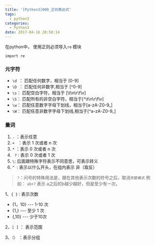 ```yaml
---
title: '[Python3]009_正则表达式'
tags:
  - python3
categories:
  - Python3
date: 2017-04-16 20:58:14
---
```


在python中，  使用正则必须导入`re` 模块

    import re
     

### 元字符

- `\d `：  匹配任何数字，相当于 [0-9]
- `\D `： 匹配任何非数字,相当于 [^0-9]
- `\s`： 匹配空白字符，相当于 [\t\n\r\f\v]
- `\S`： 匹配所有的非空白字符，相当于[^\t\n\r\f\v]
- `\w`： 匹配任意数字字母下划线，相当于[a-zA-Z0-9_]
- `\W`： 匹配任意非数字字母下划线,相当于[^a-zA-Z0-9_]

### 量词

1. `.` ：表示任意
2. `+ ` ：表示 1 次或者 n 次
3. ` * `  ：表示 0 次或者 n 次
4. ` ?` : 表示 0 次或者 1 次
5. ` \ `: 后面跟特殊字符表示不同意思，可表示转义
6. `^ `: 表示以什么开头，在组内表示 非（取反）

> `?`：问号的特殊用法是，跟在其他表示次数的符号之后，取消`贪婪模式`
>例如： `ab+?` 表示 a之后的b越少越好，但是至少有一次。



1、`{ }` : 表示次数

- {1，10} --- 1-10 次
- {1,} --- 至少 1 次
- {,10} --- 少于10次

2、`[ ]` ： 表示范围

3、`（）` ：表示分组
